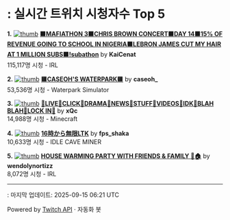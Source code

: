 # : 실시간 트위치 시청자수 Top 5

**1.** [![thumb](https://static-cdn.jtvnw.net/previews-ttv/live_user_kaicenat-320x180.jpg)](https://twitch.tv/KaiCenat)
**[🟧MAFIATHON 3🟧CHRIS BROWN CONCERT🟧DAY 14🟧15% OF REVENUE GOING TO SCHOOL IN NIGERIA🟧LEBRON JAMES CUT MY HAIR AT 1 MILLION SUBS🟧!subathon](https://twitch.tv/KaiCenat)** by **KaiCenat**<br>115,117명 시청  - IRL

**2.** [![thumb](https://static-cdn.jtvnw.net/previews-ttv/live_user_caseoh_-320x180.jpg)](https://twitch.tv/caseoh_)
**[🟨CASEOH'S WATERPARK🟨](https://twitch.tv/caseoh_)** by **caseoh_**<br>53,536명 시청  - Waterpark Simulator

**3.** [![thumb](https://static-cdn.jtvnw.net/previews-ttv/live_user_xqc-320x180.jpg)](https://twitch.tv/xQc)
**[👏LIVE👏CLICK👏DRAMA👏NEWS👏STUFF👏VIDEOS👏IDK👏BLAH BLAH👏LOCK IN👏](https://twitch.tv/xQc)** by **xQc**<br>14,988명 시청  - Minecraft

**4.** [![thumb](https://static-cdn.jtvnw.net/previews-ttv/live_user_fps_shaka-320x180.jpg)](https://twitch.tv/fps_shaka)
**[16時から無限LTK](https://twitch.tv/fps_shaka)** by **fps_shaka**<br>10,633명 시청  - IDLE CAVE MINER

**5.** [![thumb](https://static-cdn.jtvnw.net/previews-ttv/live_user_wendolynortizz-320x180.jpg)](https://twitch.tv/wendolynortizz)
**[HOUSE WARMING PARTY WITH FRIENDS & FAMILY 🩷🏠︎](https://twitch.tv/wendolynortizz)** by **wendolynortizz**<br>8,072명 시청  - IRL


---
: 마지막 업데이트: 2025-09-15 06:21 UTC

Powered by [Twitch API](https://dev.twitch.tv/docs/api/reference) · 자동화 봇